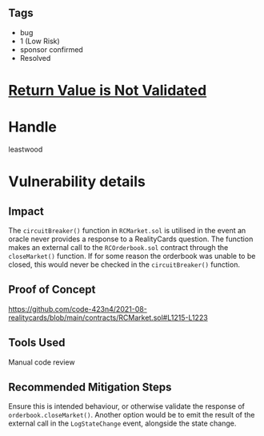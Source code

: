 ## Tags

- bug
- 1 (Low Risk)
- sponsor confirmed
- Resolved

# [Return Value is Not Validated](https://github.com/code-423n4/2021-08-realitycards-findings/issues/24) 

# Handle

leastwood


# Vulnerability details

## Impact
The `circuitBreaker()` function in `RCMarket.sol` is utilised in the event an oracle never provides a response to a RealityCards question. The function makes an external call to the `RCOrderbook.sol` contract through the `closeMarket()` function. If for some reason the orderbook was unable to be closed, this would never be checked in the `circuitBreaker()` function.

## Proof of Concept

https://github.com/code-423n4/2021-08-realitycards/blob/main/contracts/RCMarket.sol#L1215-L1223

## Tools Used

Manual code review

## Recommended Mitigation Steps

Ensure this is intended behaviour, or otherwise validate the response of `orderbook.closeMarket()`. Another option would be to emit the result of the external call in the `LogStateChange` event, alongside the state change.

